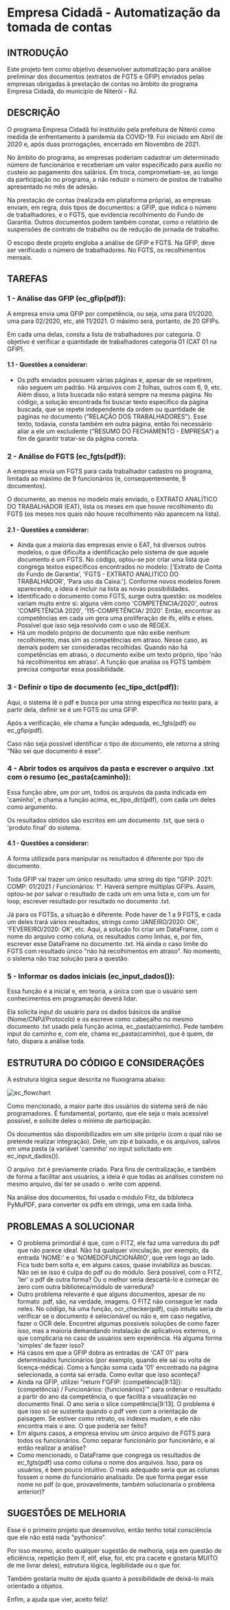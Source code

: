 # Empresa Cidadã - Automatização da tomada de contas
## INTRODUÇÃO

Este projeto tem como objetivo desenvolver automatização para análise preliminar dos documentos (extratos de FGTS e GFIP) enviados pelas empresas obrigadas à prestação de contas no âmbito do programa Empresa Cidadã, do município de Niterói - RJ.

## DESCRIÇÃO

O programa Empresa Cidadã foi instituído pela prefeitura de Niterói como medida de enfrentamento à pandemia da COVID-19. Foi iniciado em Abril de 2020 e, após duas prorrogações, encerrado em Novembro de 2021. 

No âmbito do programa, as empresas poderiam cadastrar um determinado número de funcionários e receberiam um valor especificado para auxílio no custeio ao pagamento dos salários. Em troca, comprometiam-se, ao longo da participação no programa, a não reduzir o número de postos de trabalho apresentado no mês de adesão.

Na prestação de contas (realizada em plataforma própria), as empresas enviam, em regra, dois tipos de documentos: a GFIP, que indica o número de trabalhadores, e o FGTS, que evidencia recolhimento do Fundo de Garantia. Outros documentos podem também constar, como o relatório de suspensões de contrato de trabalho ou de redução de jornada de trabalho. 

O escopo deste projeto engloba a análise de GFIP e FGTS. Na GFIP, deve ser verificado o número de trabalhadores. No FGTS, os recolhimentos mensais.

## TAREFAS

### 1 - Análise das GFIP (ec_gfip(pdf)):

A empresa envia uma GFIP por competência, ou seja, uma para 01/2020, uma para 02/2020, etc, até 11/2021. O máximo será, portanto, de 20 GFIPs.

Em cada uma delas, consta a lista de trabalhadores por categoria. O objetivo é verificar a quantidade de trabalhadores categoria 01 (CAT 01 na GFIP).

#### 1.1 - Questões a considerar:

- Os pdfs enviados possuem várias páginas e, apesar de se repetirem, não seguem um padrão. Há arquivos com 2 folhas, outros com 6, 9, etc. Além disso, a lista buscada não estará sempre na mesma página. No código, a solução encontrada foi buscar texto específico da página buscada, que se repete independente da ordem ou quantidade de páginas no documento ("RELAÇÃO DOS TRABALHADORES"). Esse texto, todavia, consta também em outra página, então foi necessário aliar a ele um excludente ("RESUMO DO FECHAMENTO - EMPRESA") a fim de garantir tratar-se da página correta.

### 2 - Análise do FGTS (ec_fgts(pdf)):

A empresa envia um FGTS para cada trabalhador cadastro no programa, limitada ao máximo de 9 funcionários (e, consequentemente, 9 documentos).

O documento, ao menos no modelo mais enviado, o EXTRATO ANALÍTICO DO TRABALHADOR (EAT), lista os meses em que houve recolhimento do FGTS (os meses nos quais não houve recolhimento não aparecem na lista).

#### 2.1 - Questões a considerar:

- Ainda que a maioria das empresas envie o EAT, há diversos outros modelos, o que dificulta a identificação pelo sistema de que aquele documento é um FGTS. No código, optou-se por criar uma lista que congrega textos específicos encontrados no modelo: ['Extrato de Conta do Fundo de Garantia', 'FGTS - EXTRATO ANALITICO DO TRABALHADOR', 'Para uso da Caixa:']. Conforme novos modelos forem aparecendo, a ideia é incluir na lista as novas possibilidades.
- Identificado o documento como FGTS, surge outra questão: os modelos variam muito entre si: alguns vêm como 'COMPETÊNCIA/2020', outros 'COMPETÊNCIA 2020', '115-COMPETÊNCIA/ 2020'. Então, encontrar as competências em cada um gera uma proliferação de ifs, elifs e elses. Possível que isso seja resolvido com o uso de REGEX.
- Há um modelo próprio de documento que não exibe nenhum recolhimento, mas sim as competências em atraso. Nesse caso, as demais podem ser consideradas recolhidas. Quando não há competências em atraso, o documento exibe um texto próprio, tipo 'não há recolhimentos em atraso'. A função que analisa os FGTS também precisa comportar essa possibilidade.


### 3 - Definir o tipo de documento (ec_tipo_dct(pdf)):
Aqui, o sistema lê o pdf e busca por uma string específica no texto para, a partir dela, definir se é um FGTS ou uma GFIP.

Após a verificação, ele chama a função adequada, ec_fgts(pdf) ou ec_gfip(pdf).

Caso não seja possível identificar o tipo de documento, ele retorna a string "Não sei que documento é esse".

### 4 - Abrir todos os arquivos da pasta e escrever o arquivo .txt com o resumo (ec_pasta(caminho)):
Essa função abre, um por um, todos os arquivos da pasta indicada em 'caminho', e chama a função acima, ec_tipo_dct(pdf), com cada um deles como argumento.

Os resultados obtidos são escritos em um documento .txt, que será o 'produto final' do sistema.

#### 4.1 - Questões a considerar:
A forma utilizada para manipular os resultados é diferente por tipo de documento.

Toda GFIP vai trazer um único resultado: uma string do tipo "GFIP: 2021: COMP: 01/2021 / Funcionários: 1". Haverá sempre múltiplas GFIPs. 
Assim, optou-se por salvar o resultado de cada um em uma lista e, com um for loop, escrever resultado por resultado no documento .txt.

Já para os FGTSs, a situação é diferente. Pode haver de 1 a 9 FGTS, e cada um deles trará vários resultados, strings como 'JANEIRO/2020: OK', 'FEVEREIRO/2020: OK', etc.
Aqui, a solução foi criar um DataFrame, com o nome do arquivo como coluna, os resultados como linhas, e, por fim, escrever esse DataFrame no documento .txt.
Há ainda o caso limite do FGTS com resultado único "não há recolhimentos em atraso". No momento, o sistema não traz solução para a questão.

### 5 - Informar os dados iniciais (ec_input_dados()):
Essa função é a inicial e, em teoria, a única com que o usuário sem conhecimentos em programação deverá lidar.

Ela solicita input do usuário para os dados básicos da análise (Nome/CNPJ/Protocolo) e os escreve como cabeçalho no mesmo documento .txt usado pela função acima, ec_pasta(caminho).
Pede também input do caminho e, com ele, chama ec_pasta(caminho), que é quem, de fato, dispara a análise toda.

## ESTRUTURA DO CÓDIGO E CONSIDERAÇÕES
A estrutura lógica segue descrita no fluxograma abaixo:

![ec_flowchart](https://user-images.githubusercontent.com/97795826/196517370-4e61a23a-4759-4d23-acda-11194f42d8aa.jpg)

Como mencionado, a maior parte dos usuários do sistema será de não programadores. É fundamental, portanto, que ele seja o mais acessível possível, e solicite deles o mínimo de participação.

Os documentos são disponibilizados em um site próprio (com o qual não se pretende realizar integração). Dele, um zip é baixado, e os arquivos, salvos em uma pasta (a variável 'caminho' no input solicitado em ec_input_dados()).

O arquivo .txt é previamente criado. Para fins de centralização, e também de forma a facilitar aos usuários, a ideia é que todas as análises constem no mesmo arquivo, daí ter se usado o .write com append.

Na análise dos documentos, foi usada o módulo Fitz, da bibloteca PyMuPDF, para converter os pdfs em strings, uma em cada linha.

## PROBLEMAS A SOLUCIONAR

- O problema primordial é que, com o FITZ, ele faz uma varredura do pdf que não parece ideal. Não há qualquer vinculação, por exemplo, da entrada 'NOME:' e o 'NOMEDOFUNCIONÁRIO', que vem logo ao lado. Fica tudo bem solta e, em alguns casos, quase inviabiliza as buscas. Não sei se isso é culpa do pdf ou do módulo. Será possível, com o FITZ, 'ler' o pdf de outra forma? Ou o melhor seria descartá-lo e começar do zero com outra biblioteca/módulo de varredura?
- Outro problema relevante é que alguns documentos, apesar de no formato .pdf, são, na verdade, imagens. O FITZ não consegue ler nada neles. No código, há uma função, ocr_checker(pdf), cujo intuito seria de verificar se o documento é selecionável ou não e, em caso negativo, fazer o OCR dele. Encontrei algumas possíveis soluções de como fazer isso, mas a maioria demandando instalação de aplicativos externos, o que complicaria no caso de usuários sem experiência. Há alguma forma 'simples' de fazer isso?
- Há casos em que a GFIP dobra as entradas de 'CAT 01' para determinados funcionários (por exemplo, quando ele sai ou volta de licença-médica). Como a função soma cada '01' encontrado na página selecionada, a conta sai errada. Como evitar que isso aconteça?
- Ainda na GFIP, utilizei "return f'GFIP: {competência[9:13]}: {competência} / Funcionários: {funcionários}'" para ordenar o resultado a partir do ano da competência, o que facilita a visualização no documento final. O ano seria o slice competência[9:13]. O problema é que isso só se sustenta quando o pdf vem com a orientação de paisagem. Se estiver como retrato, os indexes mudam, e ele não encontra mais o ano. O que poderia ser feito?
- Em alguns casos, a empresa enviou um único arquivo de FGTS para todos os funcionários. Como separar funcionário por funcionário, e aí então realizar a análise?
- Como mencionado, o DataFrame que congrega os resultados de ec_fgts(pdf) usa como coluna o nome dos arquivos. Isso, para os usuários, é bem pouco intuitivo. O mais adequado seria que as colunas fossem o nome do funcionário analisado. De que forma pegar esse nome no pdf (o que, provavelmente, também solucionaria o problema anterior)?

## SUGESTÕES DE MELHORIA
Esse é o primeiro projeto que desenvolvo, então tenho total consciência que ele não está nada "pythonico". 

Por isso mesmo, aceito qualquer sugestão de melhoria, seja em questão de eficiência, repetição (tem if, elif, else, for, etc pra cacete e gostaria MUITO de me livrar deles), estrutura lógica, legibilidade ou o que for.

Também gostaria muito de ajuda quanto à possibilidade de deixá-lo mais orientado a objetos.

Enfim, a ajuda que vier, aceito feliz!
